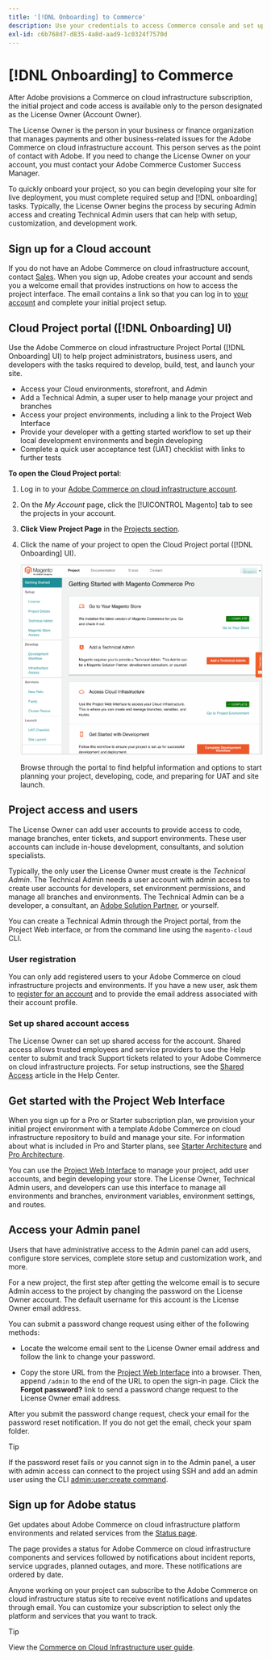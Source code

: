 ```yaml
---
title: '[!DNL Onboarding] to Commerce'
description: Use your credentials to access Commerce console and set up a Commerce on cloud infrastructure project.
exl-id: c6b768d7-d835-4a8d-aad9-1c0324f7570d
---
```

# [!DNL Onboarding] to Commerce

After Adobe provisions a Commerce on cloud infrastructure subscription, the initial project and code access is available only to the person designated as the License Owner (Account Owner).

The License Owner is the person in your business or finance organization that manages payments and other business-related issues for the Adobe Commerce on cloud infrastructure account. This person serves as the point of contact with Adobe. If you need to change the License Owner on your account, you must contact your Adobe Commerce Customer Success Manager.

To quickly onboard your project, so you can begin developing your site for live deployment, you must complete required setup and [!DNL onboarding] tasks. Typically, the License Owner begins the process by securing Admin access and creating Technical Admin users that can help with setup, customization, and development work.

## Sign up for a Cloud account

If you do not have an Adobe Commerce on cloud infrastructure account, contact [Sales][]. When you sign up, Adobe creates your account and sends you a welcome email that provides instructions on how to access the project interface. The email contains a link so that you can log in to [your account](https://accounts.magento.cloud/user) and complete your initial project setup.

## Cloud Project portal ([!DNL Onboarding] UI)

Use the Adobe Commerce on cloud infrastructure Project Portal ([!DNL Onboarding] UI) to help project administrators, business users, and developers with the tasks required to develop, build, test, and launch your site.

- Access your Cloud environments, storefront, and Admin
- Add a Technical Admin, a super user to help manage your project and branches
- Access your project environments, including a link to the Project Web Interface
- Provide your developer with a getting started workflow to set up their local development environments and begin developing
- Complete a quick user acceptance test (UAT) checklist with links to further tests

**To open the Cloud Project portal**:

1. Log in to your [Adobe Commerce on cloud infrastructure account](https://account.magento.com/customer/account/).

1. On the _My Account_ page, click the [!UICONTROL Magento] tab to see the projects in your account.

1. **Click View Project Page** in the [Projects section](https://cloud.magento.com/cloud/project/subscriptions/).

1. Click the name of your project to open the Cloud Project portal ([!DNL Onboarding] UI).

   ![Cloud project portal](../assets/onboarding-ui.png)

   Browse through the portal to find helpful information and options to start planning your project, developing, code, and preparing for UAT and site launch.

## Project access and users

The License Owner can add user accounts to provide access to code, manage
branches, enter tickets, and support environments. These user accounts can include in-house development, consultants, and solution specialists.

Typically, the only user the License Owner must create is the _Technical Admin_. The Technical Admin needs a user account with admin access to create user accounts for developers, set environment permissions, and manage all branches and environments. The Technical Admin can be a developer, a consultant, an [Adobe Solution Partner](https://business.adobe.com/products/magento/partners.html), or yourself.

You can create a Technical Admin through the Project portal, from the Project Web interface, or from the command line using the `magento-cloud` CLI.

### User registration

You can only add registered users to your Adobe Commerce on cloud infrastructure projects and environments. If you have a new user, ask them to [register for an account](https://account.magento.com/customer/account/login/) and to provide the email address associated with their account profile.

### Set up shared account access

The License Owner can set up shared access for the account. Shared access allows trusted employees and service providers to use the Help center to submit and track Support tickets related to your Adobe Commerce on cloud infrastructure projects. For setup instructions, see the [Shared Access][] article in the Help Center.

## Get started with the Project Web Interface

When you sign up for a Pro or Starter subscription plan, we provision your initial project environment with a template Adobe Commerce on cloud infrastructure repository to build and manage your site. For information about what is included in Pro and Starter plans, see [Starter Architecture](../cloud-guide/architecture/starter-architecture.md) and [Pro Architecture](../cloud-guide/architecture/pro-architecture.md).

You can use the [Project Web Interface](../cloud-guide/project/overview.md) to manage your project, add user accounts, and begin developing your store. The License Owner, Technical Admin users, and developers can use this interface to manage all environments and branches, environment variables, environment settings, and routes.

## Access your Admin panel

Users that have administrative access to the Admin panel can add users, configure store services, complete store setup and customization work, and more.

For a new project, the first step after getting the welcome email is to secure Admin access to the project by changing the password on the License Owner account. The default username for this account is the License Owner email address.

You can submit a password change request using either of the following methods:

- Locate the welcome email sent to the License Owner email address and follow the link to change your password.

- Copy the store URL from the [Project Web Interface](../cloud-guide/project/overview.md) into a browser. Then, append `/admin` to the end of the URL to open the sign-in page. Click the **Forgot password?** link to send a password change request to the License Owner email address.

After you submit the password change request, check your email for the password reset notification. If you do not get the email, check your spam folder.

>[!TIP]
>
>If the password reset fails or you cannot sign in to the Admin panel, a user with admin access can connect to the project using SSH and add an admin user using the CLI [admin:user:create command](https://experienceleague.adobe.com/docs/commerce-operations/installation-guide/tutorials/admin.html).

## Sign up for Adobe status

Get updates about Adobe Commerce on cloud infrastructure platform environments and related services from the [Status page][].

The page provides a status for Adobe Commerce on cloud infrastructure components and services followed by notifications about incident reports, service upgrades, planned outages, and more. These notifications are ordered by date.

Anyone working on your project can subscribe to the Adobe Commerce on cloud infrastructure status site to receive event notifications and updates through email. You can customize your subscription to select only the platform and services that you want to track.

>[!TIP]
>
>View the [Commerce on Cloud Infrastructure user guide](../cloud-guide/overview.md).

<!--Link references-->

[Sales]: https://business.adobe.com/products/magento/get-demo.html
[Shared Access]: https://experienceleague.adobe.com/docs/commerce-knowledge-base/kb/help-center-guide/magento-help-center-user-guide.html#shared-access
[Status page]: https://status.adobe.com/products/503473
